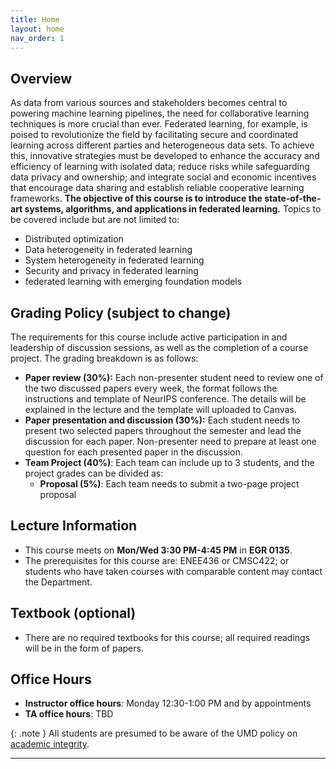 ```yaml
---
title: Home
layout: home
nav_order: 1
---
```


## Overview
As data from various sources and stakeholders becomes central to powering machine learning pipelines, the need for collaborative learning techniques is more crucial than ever. Federated learning, for example, is poised to revolutionize the field by facilitating secure and coordinated learning across different parties and heterogeneous data sets. To achieve this, innovative strategies must be developed to enhance the accuracy and efficiency of learning with isolated data; reduce risks while safeguarding data privacy and ownership; and integrate social and economic incentives that encourage data sharing and establish reliable cooperative learning frameworks.
**The objective of this course is to introduce the state-of-the-art systems, algorithms, and applications in federated learning.** Topics to be covered include but are not limited to:
- Distributed optimization
- Data heterogeneity in federated learning
- System heterogeneity in federated learning
- Security and privacy in federated learning
- federated learning with emerging foundation models

## Grading Policy (subject to change)
The requirements for this course include active participation in and leadership of discussion sessions, as well as the completion of a course project. The grading breakdown is as follows:
- **Paper review (30%):** Each non-presenter student need to review one of the two discussed papers every week, the format follows the instructions and template of NeurIPS conference. The details will be explained in the lecture and the template will uploaded to Canvas.
- **Paper presentation and discussion (30%):** Each student needs to present two selected papers throughout the semester and lead the discussion for each paper. Non-presenter need to prepare at least one question for each presented paper in the discussion.
- **Team Project (40%)**: Each team can include up to 3 students, and the project grades can be divided as:
  - **Proposal (5%)**: Each team needs to submit a two-page project proposal 



## Lecture Information
* This course meets on **Mon/Wed 3:30 PM-4:45 PM** in **EGR 0135**.
* The prerequisites for this course are: ENEE436 or CMSC422; or students who have taken courses with comparable content may contact the Department.
<!-- * The TA for this course is: Russell Chiu (rchiu@umd.edu), Rutledge Detyens (rdetyens@umd.edu) -->

## Textbook (optional)
* There are no required textbooks for this course; all required readings will be in the form of papers.

## Office Hours
* **Instructor office hours**: Monday 12:30-1:00 PM and by appointments
* **TA office hours**: TBD

{: .note }
All students are presumed to be aware of the UMD policy on [academic integrity](https://academiccatalog.umd.edu/undergraduate/registration-academic-requirements-regulations/academic-integrity-student-conduct-codes/).


----

